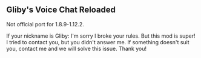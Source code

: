 ## Gliby's Voice Chat Reloaded
Not official port for 1.8.9-1.12.2.

If your nickname is Gliby:
I'm sorry I broke your rules. But this mod is super! I tried to contact you, but you didn't answer me. If something doesn't suit you, contact me and we will solve this issue. Thank you!